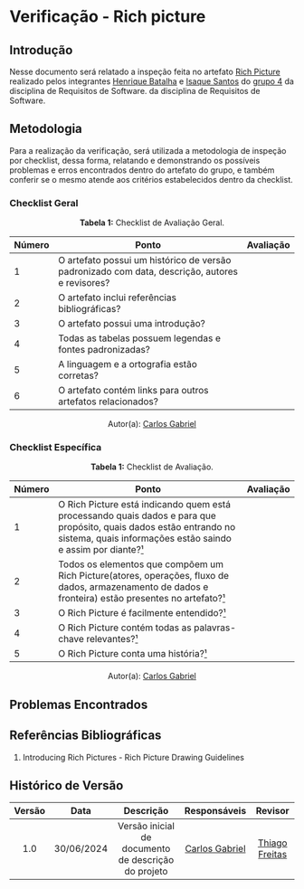 # Verificação - Rich picture

## Introdução

Nesse documento será relatado a inspeção feita no artefato [Rich Picture](https://github.com/Requisitos-de-Software/2024.1-Gov.br/blob/main/docs/pre-rastreabilidade/rich_picture.md) realizado pelos integrantes [Henrique Batalha](https://github.com/HeBatalha) e [Isaque Santos](https://github.com) do [grupo 4](https://github.com/Requisitos-de-Software/2024.1-Gov.br) da disciplina de Requisitos de Software. da disciplina de Requisitos de Software.

## Metodologia

Para a realização da verificação, será utilizada a metodologia de inspeção por checklist, dessa forma, relatando e demonstrando os possíveis problemas e erros encontrados dentro do artefato do grupo, e também conferir se o mesmo atende aos critérios estabelecidos dentro da checklist.

### Checklist Geral

<font><p style="text-align: center">**Tabela 1:** Checklist de Avaliação Geral.</p></font>

| Número  | Ponto                                                                                                           | Avaliação         |
|-----|----------------------------------------------------------------------------------------------------------------------|------------------|
| 1   | O artefato possui um histórico de versão padronizado com data, descrição, autores e revisores?                       |                  |
| 2   | O artefato inclui referências bibliográficas?                                                                        |                  |
| 3   | O artefato possui uma introdução?                                                                                   |                  |
| 4   | Todas as tabelas possuem legendas e fontes padronizadas?                                                             |                  |
| 5  | A linguagem e a ortografia estão corretas?                                                                           |                  |
| 6  | O artefato contém links para outros artefatos relacionados?                                                           |                  |

<div align="center">Autor(a): <a href="https://github.com/TheCarlosRamos">Carlos Gabriel</a></div>

### Checklist Específica


<font><p style="text-align: center">**Tabela 1:** Checklist de Avaliação.</p></font>

| Número | Ponto | Avaliação |
| ------------- | ------------- | ------------- |
| 1 | O Rich Picture está indicando quem está processando quais dados e para que propósito, quais dados estão entrando no sistema, quais informações estão saindo e assim por diante?[¹](#ref1) |  |
| 2 | Todos os elementos que compõem um Rich Picture(atores, operações, fluxo de dados, armazenamento de dados e fronteira) estão presentes no artefato?[¹](#ref1) |  |
| 3 | O Rich Picture é facilmente entendido?[¹](#ref1) |  |
| 4 | O Rich Picture contém todas as palavras-chave relevantes?[¹](#ref1) |  |
| 5 | O Rich Picture conta uma história?[¹](#ref1) |  |

<div align="center">Autor(a): <a href="https://github.com/TheCarlosRamos">Carlos Gabriel</a></div> 



## Problemas Encontrados



## Referências Bibliográficas

<a id="ref1"></a>

1. Introducing Rich Pictures - Rich Picture Drawing Guidelines


## Histórico de Versão
| Versão | Data       | Descrição                                   | Responsáveis                                                                               | Revisor                                      |
| :----: | :--------: | :-----------------------------------------: | :----------------------------------------------------------------------------------------: | :------------------------------------------: |
|  1.0	|30/06/2024|	Versão inicial de documento de descrição do projeto	|[Carlos Gabriel](https://github.com/TheCarlosRamos) |[Thiago Freitas](https://github.com/thiagorfreitas) |

